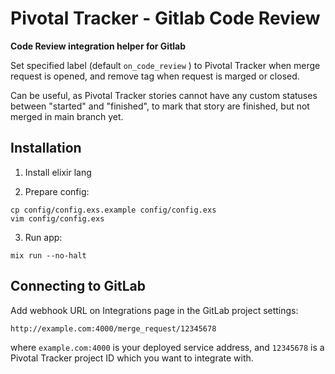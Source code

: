# Pivotal Tracker - Gitlab Code Review

**Code Review integration helper for Gitlab**

Set specified label (default `on_code_review` ) to Pivotal Tracker when merge request is opened, and remove tag when request is marged or closed.

Can be useful, as Pivotal Tracker stories cannot have any custom statuses between "started" and "finished", to mark that story are finished, but not merged in main branch yet.

## Installation

1. Install elixir lang

2. Prepare config:

  ```
  cp config/config.exs.example config/config.exs
  vim config/config.exs
  ```

3. Run app:

  ```
  mix run --no-halt
  ```

## Connecting to GitLab

Add webhook URL on Integrations page in the GitLab project settings:

    http://example.com:4000/merge_request/12345678

where `example.com:4000` is your deployed service address, and `12345678` is a Pivotal Tracker project ID which you want to integrate with.
